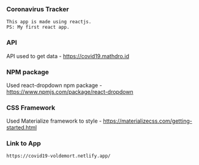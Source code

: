 ### Coronavirus Tracker
```
This app is made using reactjs.
PS: My first react app.
```
### API
API used to get data - https://covid19.mathdro.id
### NPM package
Used react-dropdown npm package - https://www.npmjs.com/package/react-dropdown
### CSS Framework
Used Materialize framework to style - https://materializecss.com/getting-started.html
### Link to App
```
https://covid19-voldemort.netlify.app/
```
